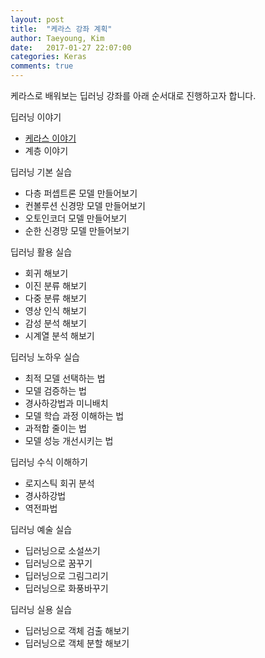 ```yaml
---
layout: post
title:  "케라스 강좌 계획"
author: Taeyoung, Kim
date:   2017-01-27 22:07:00
categories: Keras
comments: true
---
```

케라스로 배워보는 딥러닝 강좌를 아래 순서대로 진행하고자 합니다.

딥러닝 이야기
- [케라스 이야기](https://tykimos.github.io/Keras/2017-1-27-Keras_Story.md)
- 계층 이야기

딥러닝 기본 실습
- 다층 퍼셉트론 모델 만들어보기
- 컨볼루션 신경망 모델 만들어보기
- 오토인코더 모델 만들어보기
- 순한 신경망 모델 만들어보기

딥러닝 활용 실습
- 회귀 해보기
- 이진 분류 해보기
- 다중 분류 해보기
- 영상 인식 해보기
- 감성 분석 해보기
- 시계열 분석 해보기

딥러닝 노하우 실습
- 최적 모델 선택하는 법
- 모델 검증하는 법
- 경사하강법과 미니배치 
- 모델 학습 과정 이해하는 법
- 과적합 줄이는 법
- 모델 성능 개선시키는 법

딥러닝 수식 이해하기
- 로지스틱 회귀 분석
- 경사하강법
- 역전파법

딥러닝 예술 실습
- 딥러닝으로 소설쓰기
- 딥러닝으로 꿈꾸기
- 딥러닝으로 그림그리기
- 딥러닝으로 화풍바꾸기 

딥러닝 실용 실습
- 딥러닝으로 객체 검출 해보기
- 딥러닝으로 객체 분할 해보기


```python

```
